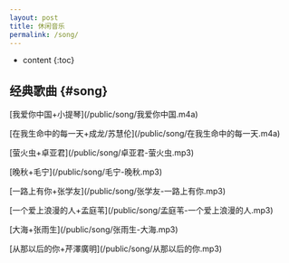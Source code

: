 ```yaml
---
layout: post
title: 休闲音乐
permalink: /song/
---
```


* content
{:toc}


经典歌曲								{#song}
-----------------------------------------------------------------

<p>[我爱你中国+小提琴](/public/song/我爱你中国.m4a)</p>

<p>[在我生命中的每一天+成龙/苏慧伦](/public/song/在我生命中的每一天.m4a)</p>

<p>[萤火虫+卓亚君](/public/song/卓亚君-萤火虫.mp3)</p>

<p>[晚秋+毛宁](/public/song/毛宁-晚秋.mp3)</p>

<p>[一路上有你+张学友](/public/song/张学友-一路上有你.mp3)</p>

<p>[一个爱上浪漫的人+孟庭苇](/public/song/孟庭苇-一个爱上浪漫的人.mp3)</p>

<p>[大海+张雨生](/public/song/张雨生-大海.mp3)</p>

<p>[从那以后的你+芹澤廣明](/public/song/从那以后的你.mp3)</p>